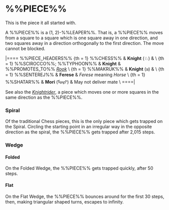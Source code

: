 # %%PIECE%%

This is the piece it all started with.

A %%PIECE%% is a (1, 2)-%%LEAPER%%. That is, a %%PIECE%% moves from a square
to a square which is one square away in one direction, and two squares away
in a direction orthogonally to the first direction. The move cannot
be blocked.

|====
%%PIECE_HEADERS%%
{th = 1} %%CHESS%%
       & **Knight** (&#x2658;)
       & \\
{th = 1} %%SCIROCCO%%; %%TYPHOON%%
       & **Knight**
       & %%PROMOTES_TO%% [*Rook*](rook.html) \\
{th = 1} %%MAKRUK%%
       & **Knight** (&#x0E21;)
       & \\
{th = 1} %%SENTEREJ%%
       & **Ferese**
       & *Ferese* meaning *Horse* \\
{th = 1} %%SHATAR%%
       & **Mori** (<span class =
                        "mongolian">&#x182E;&#x1823;&#x1837;&#x1822;</span>)
       & May not deliver mate \\
====|

See also the [*Knightrider*](knightrider.html), a piece which moves
one or more squares in the same direction as the %%PIECE%%.

### Spiral

Of the traditional Chess pieces, this is the only piece which gets
trapped on the Spiral. Circling the starting point in an irregular way in the
opposite direction as the spiral, the %%PIECE%% gets trapped after 2,015 steps.

### Wedge

#### Folded

On the Folded Wedge, the %%PIECE%% gets trapped quickly, after 50 steps. 

#### Flat

On the Flat Wedge, the %%PIECE%% bounces around for the first 30 steps,
then, making triangular shaped turns, escapes to infinity.
